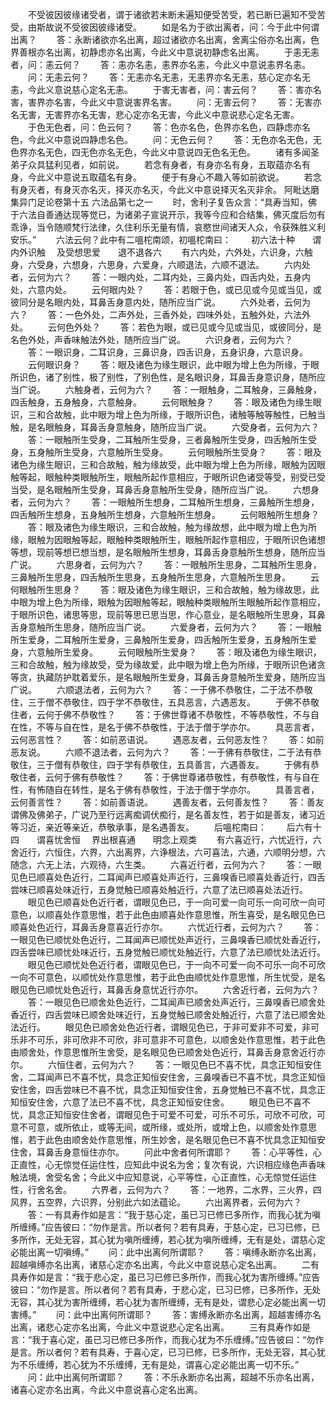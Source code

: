 <!-- { "loadSidebar": true } -->
　　不受彼因彼缘诸受者，谓于诸欲若未断未遍知便受苦受，若已断已遍知不受苦受，由斯故说不受彼因彼缘诸受。
　　如是名为于欲出离者，问：今于此中何谓出离？
　　答：永断诸欲亦名出离，超过诸欲亦名出离，舍离尘俗亦名出离，色界善根亦名出离，初静虑亦名出离，今此义中意说初静虑名出离。
　　于恚无恚者，问：恚云何？
　　答：恚亦名恚，恚界亦名恚，今此义中意说恚界名恚。
　　问：无恚云何？
　　答：无恚亦名无恚，无恚界亦名无恚，慈心定亦名无恚，今此义意说慈心定名无恚。
　　于害无害者，问：害云何？
　　答：害亦名害，害界亦名害，今此义中意说害界名害。
　　问：无害云何？
　　答：无害亦名无害，无害界亦名无害，悲心定亦名无害，今此义中意说悲心定名无害。
　　于色无色者，问：色云何？
　　答：色亦名色，色界亦名色，四静虑亦名色，今此义中意说四静虑名色。
　　问：无色云何？
　　答：无色亦名无色，无色界亦名无色，四无色亦名无色，今此义中意说四无色名无色。
　　诸有多闻圣弟子众具猛利见者，如前说。
　　若念有身者，有身亦名有身，五取蕴亦名有身，今此义中意说五取蕴名有身。
　　便于有身心不趣入等如前欲说。
　　若念有身灭者，有身灭亦名灭，择灭亦名灭，今此义中意说择灭名灭非余。
阿毗达磨集异门足论卷第十五
六法品第七之一
　　时，舍利子复告众言：“具寿当知，佛于六法自善通达现等觉已，为诸弟子宣说开示，我等今应和合结集，佛灭度后勿有乖诤，当令随顺梵行法律，久住利乐无量有情，哀愍世间诸天人众，令获殊胜义利安乐。”
　　六法云何？此中有二嗢柁南颂，初嗢柁南曰：
　　初六法十种　　谓内外识触
　及受想思爱　　退不退各六
　　有六内处，六外处，六识身，六触身，六受身，六想身，六思身，六爱身，六顺退法，六顺不退法。
　　六内处者，云何为六？
　　答：一眼内处，二耳内处，三鼻内处，四舌内处，五身内处，六意内处。
　　云何眼内处？
　　答：若眼于色，或已见或今见或当见，或彼同分是名眼内处，耳鼻舌身意内处，随所应当广说。
　　六外处者，云何为六？
　　答：一色外处，二声外处，三香外处，四味外处，五触外处，六法外处。
　　云何色外处？
　　答：若色为眼，或已见或今见或当见，或彼同分，是名色外处，声香味触法外处，随所应当广说。
　　六识身者，云何为六？
　　答：一眼识身，二耳识身，三鼻识身，四舌识身，五身识身，六意识身。
　　云何眼识身？
　　答：眼及诸色为缘生眼识，此中眼为增上色为所缘，于眼所识色，诸了别性，极了别性，了别色性，是名眼识身，耳鼻舌身意识身，随所应当广说。
　　六触身者，云何为六？
　　答：一眼触身，二耳触身，三鼻触身，四舌触身，五身触身，六意触身。
　　云何眼触身？
　　答：眼及诸色为缘生眼识，三和合故触，此中眼为增上色为所缘，于眼所识色，诸触等触等触性，已触当触，是名眼触身，耳鼻舌身意触身，随所应当广说。
　　六受身者，云何为六？
　　答：一眼触所生受身，二耳触所生受身，三者鼻触所生受身，四舌触所生受身，五身触所生受身，六意触所生受身。
　　云何眼触所生受身？
　　答：眼及诸色为缘生眼识，三和合故触，触为缘故受，此中眼为增上色为所缘，眼触为因眼触等起，眼触种类眼触所生，眼触所起作意相应，于眼所识色诸受等受，别受已受当受，是名眼触所生受身，耳鼻舌身意触所生受身，随所应当广说。
　　六想身者，云何为六？
　　答：一眼触所生想身，二耳触所生想身，三鼻触所生想身，四舌触所生想身，五身触所生想身，六意触所生想身。
　　云何眼触所生想身？
　　答：眼及诸色为缘生眼识，三和合故触，触为缘故想，此中眼为增上色为所缘，眼触为因眼触等起，眼触种类眼触所生，眼触所起作意相应，于眼所识色诸想等想，现前等想已想当想，是名眼触所生想身，耳鼻舌身意触所生想身，随所应当广说。
　　六思身者，云何为六？
　　答：一眼触所生思身，二耳触所生思身，三鼻触所生思身，四舌触所生思身，五身触所生思身，六意触所生思身。
　　云何眼触所生思身？
　　答：眼及诸色为缘生眼识，三和合故触，触为缘故思，此中眼为增上色为所缘，眼触为因眼触等起，眼触种类眼触所生眼触所起作意相应，于眼所识色，诸思等思，现前等思已思当思，作心意业，是名眼触所生思身，耳鼻舌身意触所生思身，随所应当广说。
　　六爱身者，云何为六？
　　答：一眼触所生爱身，二耳触所生爱身，三鼻触所生爱身，四舌触所生爱身，五身触所生爱身，六意触所生爱身。
　　云何眼触所生爱身？
　　答：眼及诸色为缘生眼识，三和合故触，触为缘故受，受为缘故爱，此中眼为增上色为所缘，于眼所识色诸贪等贪，执藏防护耽着爱乐，是名眼触所生爱身，耳鼻舌身意触所生爱身，随所应当广说。
　　六顺退法者，云何为六？
　　答：一于佛不恭敬住，二于法不恭敬住，三于僧不恭敬住，四于学不恭敬住，五具恶言，六遇恶友。
　　于佛不恭敬住者，云何于佛不恭敬性？
　　答：于佛世尊诸不恭敬性，不等恭敬性，不与自在性，不等与自在性，是名于佛不恭敬性，于法于僧于学亦尔。
　　具恶言者，云何恶言性？
　　答：如前恶语说。
　　遇恶友者，云何恶友性？
　　答：如前恶友说。
　　六顺不退法者，云何为六？
　　答：一于佛有恭敬住，二于法有恭敬住，三于僧有恭敬住，四于学有恭敬住，五具善言，六遇善友。
　　于佛有恭敬住者，云何于佛有恭敬性？
　　答：于佛世尊诸恭敬性，有恭敬性，有与自在性，有怖随自在转性，是名于佛有恭敬性，于法于僧于学亦尔。
　　具善言者，云何善言性？
　　答：如前善语说。
　　遇善友者，云何善友性？
　　答：善友谓佛及佛弟子，广说乃至行远离痴调伏痴行，是名善友性，若于如是善友，诸习近等习近，亲近等亲近，恭敬承事，是名遇善友。
　　后嗢柁南曰：
　　后六有十四　　谓喜忧舍恒
　界出根喜通　　明念上观类
　　有六喜近行，六忧近行，六舍近行，六恒住，六界，六出离界，六诤根法，六可喜法，六通，六顺明分想，六随念，六无上法，六观待，六生类。
　　六喜近行者，云何为六？
　　答：一眼见色已顺喜处色近行，二耳闻声已顺喜处声近行，三鼻嗅香已顺喜处香近行，四舌尝味已顺喜处味近行，五身觉触已顺喜处触近行，六意了法已顺喜处法近行。
　　眼见色已顺喜处色近行者，谓眼见色已，于一向可爱一向可乐一向可欣一向可意色，以顺喜处作意思惟，若于此色由顺喜处作意思惟，所生喜受，是名眼见色已顺喜处色近行，耳鼻舌身意喜近行亦尔。
　　六忧近行者，云何为六？
　　答：一眼见色已顺忧处色近行，二耳闻声已顺忧处声近行，三鼻嗅香已顺忧处香近行，四舌尝味已顺忧处味近行，五身觉触已顺忧处触近行，六意了法已顺忧处法近行。
　　眼见色已顺忧处色近行者，谓眼见色已，于一向不可爱一向不可乐一向不可欣一向不可意色，以顺忧处作意思惟，若于此色由顺忧处作意思惟，所生忧受，是名眼见色已顺忧处色近行，耳鼻舌身意忧近行亦尔。
　　六舍近行者，云何为六？
　　答：一眼见色已顺舍处色近行，二耳闻声已顺舍处声近行，三鼻嗅香已顺舍处香近行，四舌尝味已顺舍处味近行，五身觉触已顺舍处触近行，六意了法已顺舍处法近行。
　　眼见色已顺舍处色近行者，谓眼见色已，于非可爱非不可爱，非可乐非不可乐，非可欣非不可欣，非可意非不可意色，以顺舍处作意思惟，若于此色由顺舍处，作意思惟所生舍受，是名眼见色已顺舍处色近行，耳鼻舌身意舍近行亦尔。
　　六恒住者，云何为六？
　　答：一眼见色已不喜不忧，具念正知恒安住舍，二耳闻声已不喜不忧，具念正知恒安住舍，三鼻嗅香已不喜不忧，具念正知恒安住舍，四舌尝味已不喜不忧，具念正知恒安住舍，五身觉触已不喜不忧，具念正知恒安住舍，六意了法已不喜不忧，具念正知恒安住舍。
　　眼见色已不喜不忧，具念正知恒安住舍者，谓眼见色于可爱不可爱，可乐不可乐，可欣不可欣，可意不可意，或所依止，或等无间，或所缘，或处所，或增上色，以顺舍处作意思惟，若于此色由顺舍处作意思惟，所生妙舍，是名眼见色已不喜不忧具念正知恒安住舍，耳鼻舌身意恒住亦尔。
　　问此中舍者何所谓耶？
　　答：心平等性，心正直性，心无惊觉任运住性，应知此中说名为舍；复次有说，六识相应缘色声香味触法境，舍受名舍；今此义中应知意说，心平等性，心正直性，心无惊觉任运住性，行舍名舍。
　　六界者，云何为六？
　　答：一地界，二水界，三火界，四风界，五空界，六识界，分别此六如法蕴论。
　　六出离界者，云何为六？
　　答：一有具寿作如是言：“我于慈心定，虽已习已修已多所作，而我心犹为嗔所缠缚。”应告彼曰：“勿作是言。所以者何？若有具寿，于慈心定，已习已修，已多所作，无处无容，其心犹为嗔所缠缚，若心犹为嗔所缠缚，无有是处，谓慈心定必能出离一切嗔缚。”
　　问：此中出离何所谓耶？
　　答：嗔缚永断亦名出离，超越嗔缚亦名出离，诸慈心定亦名出离，今此义中意说慈心定名出离。
　　二有具寿作如是言：“我于悲心定，虽已习已修已多所作，而我心犹为害所缠缚。”应告彼曰：“勿作是言。所以者何？若有具寿，于悲心定，已习已修，已多所作，无处无容，其心犹为害所缠缚，若心犹为害所缠缚，无有是处，谓悲心定必能出离一切害缚。”
　　问：此中出离何所谓耶？
　　答：害缚永断亦名出离，超越害缚亦名出离，诸悲心定亦名出离，今此义中意说悲心定名出离。
　　三有具寿作如是言：“我于喜心定，虽已习已修已多所作，而我心犹为不乐缠缚。”应告彼曰：“勿作是言。所以者何？若有具寿，于喜心定，已习已修，已多所作，无处无容，其心犹为不乐缠缚，若心犹为不乐缠缚，无有是处，谓喜心定必能出离一切不乐。”
　　问：此中出离何所谓耶？
　　答：不乐永断亦名出离，超越不乐亦名出离，诸喜心定亦名出离，今此义中意说喜心定名出离。
